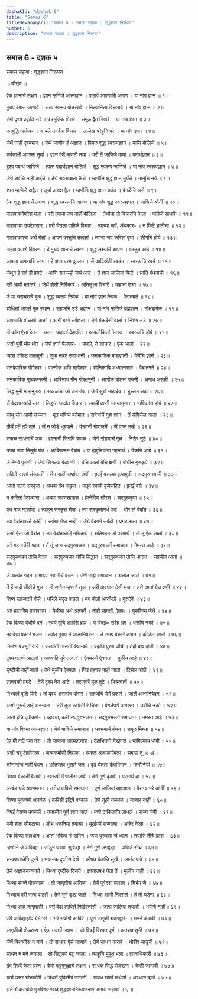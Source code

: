 ```yaml
---
dashakId: "dashak-5"
title: "Samas 6"
titleDevanagari: "समास 6 - समास सहावा : शुद्धज्ञान निरूपण"
number: 6
description: "समास सहावा : शुद्धज्ञान निरूपण"
---
```


## समास 6 - दशक ५

समास सहावा : शुद्धज्ञान निरूपण

॥ श्रीराम ॥

ऐक ज्ञानाचें लक्षण । ज्ञान म्हणिजे आत्मज्ञान ।
पाहावें आपणासि आपण । या नांव ज्ञान ॥ १॥

मुख्य देवास जाणावें । सत्य स्वरूप वोळखावें ।
नित्यानित्य विचारावें । या नांव ज्ञान ॥ २॥

जेथें दृश्य प्रकृति सरे । पंचभूतिक वोसरे ।
समूळ द्वैत निवारे । या नांव ज्ञान ॥ ३॥

मनबुद्धि अगोचर । न चले तर्काचा विचार ।
उल्लेख परेहुनि पर । या नांव ज्ञान ॥ ४॥

जेथें नाहीं दृश्यभान । जेथें जाणीव हें अज्ञान ।
विमळ शुद्ध स्वरूपज्ञान । यासि बोलिजे ॥ ५॥

सर्वसाक्षी अवस्ता तुर्या । ज्ञान ऐसें म्हणती तया ।
परी तें जाणिजे वायां । पदार्थज्ञान ॥ ६॥

दृश्य पदार्थ जाणिजे । त्यास पदार्थज्ञान बोलिजे ।
शुद्ध स्वरूप जाणिजे । या नांव स्वरूपज्ञान ॥ ७॥

जेथें सर्वचि नाहीं ठा‍ईंचें । तेथें सर्वसाक्षत्व कैंचें ।
म्हणौनि शुद्ध ज्ञान तुर्येचें । मानूंचि नये ॥ ८॥

ज्ञान म्हणिजे अद्वैत । तुर्या प्रत्यक्ष द्वैत ।
म्हणौनि शुद्ध ज्ञान सतंत । वेगळेंचि असे ॥ ९॥

ऐक शुद्ध ज्ञानाचें लक्षण । शुद्ध स्वरूपचि आपण ।
या नांव शुद्ध स्वरूपज्ञान । जाणिजे श्रोतीं ॥ १०॥

माहावाक्यौपदेश भला । परी त्याचा जप नाहीं बोलिला ।
तेथीचा तो विचारचि केला । पाहिजे साधकें ॥ ११॥

माहावाक्य उपदेशसार । परी घेतला पाहिजे विचार ।
त्याच्या जपें, अंधकार- । न फिटे भ्रांतीचा ॥ १२॥

माहावाक्याचा अर्थ घेतां । आपण वस्तुचि तत्वतां ।
त्याचा जप करितां वृथा । सीणचि होये ॥ १३॥

माहावाक्याशें विवरण । हें मुख्य ज्ञानाचें लक्षण ।
शुद्ध लक्ष्यांचें आपण । वस्तुच आहे ॥ १४॥

आपला आपणासि लाभ । हें ज्ञान परम दुल्लभ ।
जें आदि‍अंतीं स्वयंभ । स्वरूपचि स्वयें ॥ १५॥

जेथून हें सर्व ही प्रगटे । आणि सकळही जेथें आटे ।
तें ज्ञान जालियां फिटे । भ्रांति बंधनाची ॥ १६॥

मतें आणी मतांतरें । जेथें होती निर्विकारें ।
अतिसूक्ष्म विचारें । पाहातां ऐक्य ॥ १७॥

जे या चराचराचें मूळ । शुद्ध स्वरूप निर्मळ ।
या नांव ज्ञान केवळ । वेदांतमतें ॥ १८॥

शोधितां आपलें मूळ स्थान । सहजचि उडे अज्ञान ।
या नांव म्हणिजे ब्रह्मज्ञान । मोक्षदायेक ॥ १९॥

आपणासि वोळखों जातां । आंगीं बाणे सर्वज्ञता ।
तेणें येकदेसी वार्ता । निशेष उडे ॥ २०॥

मी कोण ऐसा हेत- । धरून, पाहातां देहातीत ।
आवलोकितां नेमस्त । स्वरूपचि होये ॥ २१॥

असो पूर्वीं थोर थोर । जेणें ज्ञानें पैलपार- ।
पावले, ते साचार । ऐक आतां ॥ २२॥

व्यास वसिष्ठ माहामुनी । शुक नारद समाधानी ।
जनकादिक माहाज्ञानी । येणेंचि ज्ञानें ॥ २३॥

वामदेवादिक योगेश्वर । वाल्मीक अत्रि ऋषेश्वर ।
शोनिकादि अध्यात्मसार । वेदांतमतें ॥ २४॥

सनकादिक मुख्यकरूनी । आदिनाथ मीन गोरक्षमुनी ।
आणीक बोलतां वचनी । अगाध असती ॥ २५॥

सिद्ध मुनी माहानुभाव । सकळांचा जो अंतर्भाव ।
जेणें सुखें माहादेव । डुल्लत सदा ॥ २६॥

जें वेदशास्त्रांचें सार । सिद्धांत धादांत विचार ।
ज्याची प्राप्ती भाग्यानुसार । भाविकांस होये ॥ २७॥

साधु संत आणी सज्जन । भूत भविष्य वर्तमान ।
सर्वत्रांचें गुह्य ज्ञान । तें संगिजेल आतां ॥ २८॥

तीर्थें व्रतें तपें दानें । जें न जोडे धूम्रपानें ।
पंचाग्नी गोरांजनें । जें प्राप्त नव्हे ॥ २९॥

सकळ साधनाचें फळ । ज्ञानाची सिगचि केवळ ।
जेणें संशयाचें मूळ । निशेष तुटे ॥ ३०॥

छपन्न भाषा तितुके ग्रंथ । आदिकरून वेदांत ।
या इतुकियांचा गहनार्थ । येकचि आहे ॥ ३१॥

जें नेणवे पुराणीं । जेथें सिणल्या वेदवाणी ।
तेंचि आतां येचि क्षणीं । बोधीन गुरुकृपें ॥ ३२॥

पाहिलें नस्तां संस्कृतीं । रीग नाहीं मर्ह्हाष्ट ग्रंथीं ।
हृदईं वसल्या कृपामुर्ती । सद्‌गुरु स्वामी ॥ ३३॥

आतां नलगे संस्कृत । अथवा ग्रंथ प्राकृत ।
माझा स्वामी कृपेसहित । हृदईं वसे ॥ ३४॥

न करितां वेदाभ्यास । अथवा श्रवणसायास ।
प्रेत्नेंविण सौरस । सद्‌गुरुकृपा ॥ ३५॥

ग्रंथ मात्र मर्ह्हाष्ट । त्याहून संस्कृत श्रेष्ठ ।
त्या संस्कृतामधें पष्ट । थोर तो वेदांत ॥ ३६॥

त्या वेदांतापरतें कांहीं । सर्वथा श्रेष्ठ नाहीं ।
जेथें वेदगर्भ सर्वही । प्रगटजाला ॥ ३७॥

असो ऐसा जो वेदांत । त्या वेदांताचाहि मथितार्थ ।
अतिगहन जो परमार्थ । तो तूं ऐक आतां ॥ ३८॥

अरे गहनाचेंही गहन । तें तूं जाण सद्‌गुरुवचन ।
सद्‌गुरुवचनें समाधान । नेमस्त आहे ॥ ३९॥

सद्‌गुरुवचन तोचि वेदांत । सद्‌गुरुवचन तोचि सिद्धांत ।
सद्‌गुरुवचन तोचि धादांत । सप्रचीत आतां ॥ ४०॥

जें अत्यंत गहन । माझ्या स्वामीचें वचन ।
जेणें माझे समाधान । अत्यंत जालें ॥ ४१॥

तें हें माझें जीवीचें गुज । मी सांगैन म्हणतों तुज ।
जरी अवधान देसी मज ॥ तरी आतां येच क्षणीं ॥ ४२॥

शिष्य म्लान्वदनें बोले । धरिले सदृढ पाउले ।
मग बोलों आरंभिलें । गुरुदेवें ॥ ४३॥

अहं ब्रह्मास्मि माहांवाक्य । येथीचा अर्थ अतर्क्ये ।
तोही सांगतों, ऐक्य- । गुरुशिष्य जेथें ॥ ४४॥

ऐक शिष्या येथीचें वर्म । स्वयें तूंचि आहेसि ब्रह्म ।
ये विषईं= संदेह भ्रम । धरूंचि नको ॥ ४५॥

नवविधा प्रकारें भजन । त्यांत मुख्य तें आत्मनिवेदन ।
तें समग्र प्रकारें कथन । कीजेल आतां ॥ ४६॥

निर्माण पंचभूतें यीयें । कल्पांतीं नासतीं येथान्वयें ।
प्रकृति पुरुष जीयें । तेही ब्रह्म होती ॥ ४७॥

दृश्य पदार्थ आटतां । आपणहि नुरे तत्वतां ।
ऐक्यरूपें ऐक्यता । मुळींच आहे ॥ ४८॥

सृष्टीची नाहीं वार्ता । तेथें मुळींच ऐक्यता ।
पिंड ब्रह्मांड पाहों जातां । दिसेल कोठें ॥ ४९॥

ज्ञानवन्ही प्रगटे । तेणें दृश्य केर आटे ।
तदाकारें मूळ तुटे । भिन्नत्वाचें ॥ ५०॥

मिथ्यत्वें वृत्ति फिरे । तों दृश्य असतांच वोसरे ।
सहजचि येणें प्रकारें । जालें आत्मनिवेदन ॥ ५१॥

असो गुरूचे ठा‍ईं अनन्यता । तरी तुज कायेसी रे चिंता ।
वेगळेंपणें अभक्ता । उरोंचि नको ॥ ५२॥

आतां हेंचि दृढीकर्ण- । व्हावया, करीं सद्‌गुरुभजन ।
सद्‌गुरुभजनें समाधान । नेमस्त आहे ॥ ५३॥

या नांव शिष्या आत्मज्ञान । येणें पाविजे समाधान ।
भवभयाचें बंधन । समूळ मिथ्या ॥ ५४॥

देह मी वाटे ज्या नरा । तो जाणावा आत्महत्यारा ।
देहाभिनानें येरझारा । भोगिल्याच भोगी ॥ ५५॥

असो चहूं देहावेगळा । जन्मकर्मासी निराळा ।
सकळ आबाळगोबळा । सबाह्य तूं ॥ ५६॥

कोणासीच नाहीं बंधन । भ्रांतिस्तव भुलले जन ।
दृढ घेतला देहाभिमान । म्हणौनियां ॥ ५७॥

शिष्या येकांतीं बैसावें । स्वरूपीं विश्रांतीस जावें ।
तेणें गुणें दृढावे । परमार्थ हा ॥ ५८॥

अखंड घडे श्रवणमनन । तरीच पाविजे समाधान ।
पूर्ण जालियां ब्रह्मज्ञान । वैराग्य भरे आंगीं ॥ ५९॥

शिष्या मुक्तपणें अनर्गळ । करिसीं इंद्रियें बाष्कळ ।
तेणें तुझी तळमळ । जाणार नाहीं ॥ ६०॥

विषईं वैराग्य उपजलें । तयासीच पूर्ण ज्ञान जालें ।
मणी टाकितांचि लाधलें । राज्य जेवीं ॥ ६१॥

मणी होतां सीगटाचा । लोभ धरूनिया तयाचा ।
मूर्खपणें राज्याचा । अव्हेर केला ॥ ६२॥

ऐक शिष्या सावधान । आतां भविष्य मी सांगेन ।
जया पुरुषास जें ध्यान । तयासि तेंचि प्राप्त ॥ ६३॥

म्हणोनि जे अविद्या । सांडून धरावी सुविद्या ।
तेणें गुणें जगद्वंद्या । पाविजे सीघ्र ॥ ६४॥

सन्यपाताचेनि दुःखें । भयानक दृष्टीस देखे ।
औषध घेतांचि सुखें । आनंद पावे ॥ ६५॥

तैसें अज्ञानसन्यपातें । मिथ्या दृष्टीस दिसतें ।
ज्ञानाउषध घेतां तें । मुळींच नाहीं ॥ ६६॥

मिथ्या स्वप्नें वोसणाला । तो जागृतीस आणिला ।
तेणें पूर्वदशा पावला । निर्भय जे ॥ ६७॥

मिथ्याच परी सत्य वाटलें । तेणें गुणें दुःख जालें ।
मिथ्या आणी निरसलें । हें तों घडेना ॥ ६८॥

मिथ्या आहे जागृतासी । परी वेढा लाविलें निद्रिस्तांसी ।
जागा जालियां तयासी । भयेंचि नाहीं॥ ६९॥

परी अविद्याझोंप येते भरें । भरे सर्वांगी काविरें ।
पूर्ण जागृती श्रवणद्वारें- । मननें करावी ॥ ७०॥

जागृतीची वोळखण । ऐक तयाचें लक्षण ।
जो विषईं विरक्त पूर्ण । अंतरापासुनी ॥ ७१॥

जेणें विरक्तीस न यावें । तो साधक ऐसें जाणावें ।
तेणें साधन करावें । थोरीव सांडुनी ॥ ७२॥

साधन न मने जयाला । तो सिद्धपणे बद्ध जाला ।
त्याहूनि मुमुक्ष भला । ज्ञानाधिकारी ॥ ७३॥

तंव शिष्यें केला प्रश्न । कैसें बद्धमुमुक्षाचें लक्षण ।
साधक सिद्ध वोळखण । कैसी जाणावी ॥ ७४॥

याचें उत्तर श्रोतयांसी । दिधलें पुढिलीये समासीं ।
सावध श्रोतीं कथेसी । अवधान द्यावें ॥ ७५॥

इति श्रीदासबोधे गुरुशिष्यसंवादे शुद्धज्ञाननिरूपणनाम समास सहावा ॥ ६ ॥